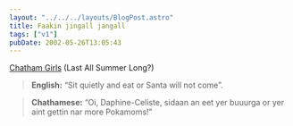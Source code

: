 ```yaml
---
layout: "../../../layouts/BlogPost.astro"
title: Faakin jingall jangall
tags: ["v1"]
pubDate: 2002-05-26T13:05:43
---
```


[Chatham Girls][1] (Last All Summer Long?)

> **English:** &#8220;Sit quietly and eat or Santa will not come&#8221;.

> **Chathamese:** &#8220;Oi, Daphine-Celiste, sidaan an eet yer buuurga or yer aint gettin nar more Pokamoms!&#8221;

[1]: http://www.geocities.com/chatham_girls/home.htm "The Official Chatham Girl website (check for Google's cached version if it's down"
